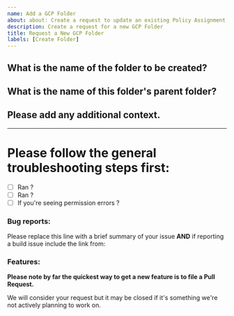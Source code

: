 ```yaml
---
name: Add a GCP Folder
about: about: Create a request to update an existing Policy Assignment or Definition and its value(s).
description: Create a request for a new GCP Folder
title: Request a New GCP Folder
labels: [Create Folder]
---
```


## What is the name of the folder to be created?

## What is the name of this folder's parent folder?

## Please add any additional context.


---

# Please follow the general troubleshooting steps first:

- [ ] Ran ?
- [ ] Ran ?
- [ ] If you're seeing permission errors ?

<!-- You can erase any parts of this template not applicable to your Issue. -->

### Bug reports:

Please replace this line with a brief summary of your issue **AND** if reporting a build issue include the link from:

### Features:

**Please note by far the quickest way to get a new feature is to file a Pull Request.**

We will consider your request but it may be closed if it's something we're not actively planning to work on.
